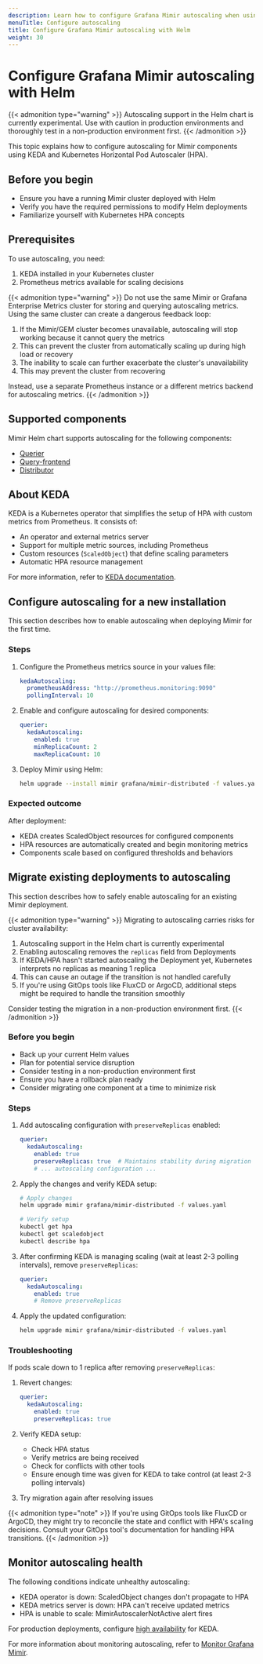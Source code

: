 ```yaml
---
description: Learn how to configure Grafana Mimir autoscaling when using Helm.
menuTitle: Configure autoscaling
title: Configure Grafana Mimir autoscaling with Helm
weight: 30
---
```


# Configure Grafana Mimir autoscaling with Helm

{{< admonition type="warning" >}}
Autoscaling support in the Helm chart is currently experimental. Use with caution in production environments and thoroughly test in a non-production environment first.
{{< /admonition >}}

This topic explains how to configure autoscaling for Mimir components using KEDA and Kubernetes Horizontal Pod Autoscaler (HPA).

## Before you begin

- Ensure you have a running Mimir cluster deployed with Helm
- Verify you have the required permissions to modify Helm deployments
- Familiarize yourself with Kubernetes HPA concepts

## Prerequisites

To use autoscaling, you need:

1. KEDA installed in your Kubernetes cluster
2. Prometheus metrics available for scaling decisions

{{< admonition type="warning" >}}
Do not use the same Mimir or Grafana Enterprise Metrics cluster for storing and querying autoscaling metrics. Using the same cluster can create a dangerous feedback loop:

1. If the Mimir/GEM cluster becomes unavailable, autoscaling will stop working because it cannot query the metrics
2. This can prevent the cluster from automatically scaling up during high load or recovery
3. The inability to scale can further exacerbate the cluster's unavailability
4. This may prevent the cluster from recovering

Instead, use a separate Prometheus instance or a different metrics backend for autoscaling metrics.
{{< /admonition >}}

## Supported components

Mimir Helm chart supports autoscaling for the following components:

- [Querier](https://grafana.com/docs/mimir/<MIMIR_VERSION>/references/architecture/components/querier/)
- [Query-frontend](https://grafana.com/docs/mimir/<MIMIR_VERSION>/references/architecture/components/query-frontend/)
- [Distributor](https://grafana.com/docs/mimir/<MIMIR_VERSION>/references/architecture/components/distributor/)

## About KEDA

KEDA is a Kubernetes operator that simplifies the setup of HPA with custom metrics from Prometheus. It consists of:

- An operator and external metrics server
- Support for multiple metric sources, including Prometheus
- Custom resources (`ScaledObject`) that define scaling parameters
- Automatic HPA resource management

For more information, refer to [KEDA documentation](https://keda.sh).

## Configure autoscaling for a new installation

This section describes how to enable autoscaling when deploying Mimir for the first time.

### Steps

1. Configure the Prometheus metrics source in your values file:
   ```yaml
   kedaAutoscaling:
     prometheusAddress: "http://prometheus.monitoring:9090"
     pollingInterval: 10
   ```

2. Enable and configure autoscaling for desired components:
   ```yaml
   querier:
     kedaAutoscaling:
       enabled: true
       minReplicaCount: 2
       maxReplicaCount: 10
   ```

3. Deploy Mimir using Helm:
   ```bash
   helm upgrade --install mimir grafana/mimir-distributed -f values.yaml
   ```

### Expected outcome

After deployment:
- KEDA creates ScaledObject resources for configured components
- HPA resources are automatically created and begin monitoring metrics
- Components scale based on configured thresholds and behaviors

## Migrate existing deployments to autoscaling

This section describes how to safely enable autoscaling for an existing Mimir deployment.

{{< admonition type="warning" >}}
Migrating to autoscaling carries risks for cluster availability:

1. Autoscaling support in the Helm chart is currently experimental
2. Enabling autoscaling removes the `replicas` field from Deployments
3. If KEDA/HPA hasn't started autoscaling the Deployment yet, Kubernetes interprets no replicas as meaning 1 replica
4. This can cause an outage if the transition is not handled carefully
5. If you're using GitOps tools like FluxCD or ArgoCD, additional steps might be required to handle the transition smoothly

Consider testing the migration in a non-production environment first.
{{< /admonition >}}

### Before you begin

- Back up your current Helm values
- Plan for potential service disruption
- Consider testing in a non-production environment first
- Ensure you have a rollback plan ready
- Consider migrating one component at a time to minimize risk

### Steps

1. Add autoscaling configuration with `preserveReplicas` enabled:
   ```yaml
   querier:
     kedaAutoscaling:
       enabled: true
       preserveReplicas: true  # Maintains stability during migration
       # ... autoscaling configuration ...
   ```

2. Apply the changes and verify KEDA setup:
   ```bash
   # Apply changes
   helm upgrade mimir grafana/mimir-distributed -f values.yaml

   # Verify setup
   kubectl get hpa
   kubectl get scaledobject
   kubectl describe hpa
   ```

3. After confirming KEDA is managing scaling (wait at least 2-3 polling intervals), remove `preserveReplicas`:
   ```yaml
   querier:
     kedaAutoscaling:
       enabled: true
       # Remove preserveReplicas
   ```

4. Apply the updated configuration:
   ```bash
   helm upgrade mimir grafana/mimir-distributed -f values.yaml
   ```

### Troubleshooting

If pods scale down to 1 replica after removing `preserveReplicas`:

1. Revert changes:
   ```yaml
   querier:
     kedaAutoscaling:
       enabled: true
       preserveReplicas: true
   ```

2. Verify KEDA setup:
    - Check HPA status
    - Verify metrics are being received
    - Check for conflicts with other tools
    - Ensure enough time was given for KEDA to take control (at least 2-3 polling intervals)

3. Try migration again after resolving issues

{{< admonition type="note" >}}
If you're using GitOps tools like FluxCD or ArgoCD, they might try to reconcile the state and conflict with HPA's scaling decisions. Consult your GitOps tool's documentation for handling HPA transitions.
{{< /admonition >}}

## Monitor autoscaling health

The following conditions indicate unhealthy autoscaling:

- KEDA operator is down: ScaledObject changes don't propagate to HPA
- KEDA metrics server is down: HPA can't receive updated metrics
- HPA is unable to scale: MimirAutoscalerNotActive alert fires

For production deployments, configure [high availability](https://keda.sh/docs/latest/operate/cluster/#high-availability) for KEDA.

For more information about monitoring autoscaling, refer to [Monitor Grafana Mimir](https://grafana.com/docs/mimir/<MIMIR_VERSION>/manage/monitor-grafana-mimir/). 

